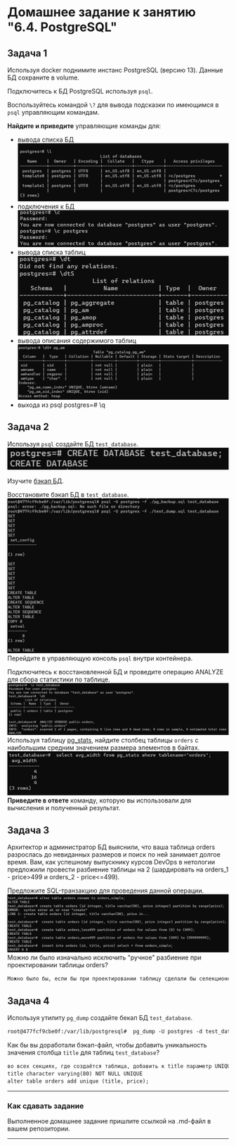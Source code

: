 # Домашнее задание к занятию "6.4. PostgreSQL"

## Задача 1

Используя docker поднимите инстанс PostgreSQL (версию 13). Данные БД сохраните в volume.

Подключитесь к БД PostgreSQL используя `psql`.

Воспользуйтесь командой `\?` для вывода подсказки по имеющимся в `psql` управляющим командам.

**Найдите и приведите** управляющие команды для:
- вывода списка БД
![img.png](img.png)
- подключения к БД
![img_1.png](img_1.png)
- вывода списка таблиц
![img_2.png](img_2.png)
- вывода описания содержимого таблиц
![img_3.png](img_3.png)
- выхода из psql
postgres=# \q
## Задача 2

Используя `psql` создайте БД `test_database`.
![img_4.png](img_4.png)

Изучите [бэкап БД](https://github.com/netology-code/virt-homeworks/tree/master/06-db-04-postgresql/test_data).

Восстановите бэкап БД в `test_database`.
![img_5.png](img_5.png)
Перейдите в управляющую консоль `psql` внутри контейнера.

Подключитесь к восстановленной БД и проведите операцию ANALYZE для сбора статистики по таблице.
![img_7.png](img_7.png)
Используя таблицу [pg_stats](https://postgrespro.ru/docs/postgresql/12/view-pg-stats), найдите столбец таблицы `orders` 
с наибольшим средним значением размера элементов в байтах.
![img_8.png](img_8.png)
**Приведите в ответе** команду, которую вы использовали для вычисления и полученный результат.

## Задача 3

Архитектор и администратор БД выяснили, что ваша таблица orders разрослась до невиданных размеров и
поиск по ней занимает долгое время. Вам, как успешному выпускнику курсов DevOps в нетологии предложили
провести разбиение таблицы на 2 (шардировать на orders_1 - price>499 и orders_2 - price<=499).

Предложите SQL-транзакцию для проведения данной операции.
![img_9.png](img_9.png)
Можно ли было изначально исключить "ручное" разбиение при проектировании таблицы orders?
```html
Можно было бы, если бы при проектировании таблицу сделали бы селекционной. 
```
## Задача 4

Используя утилиту `pg_dump` создайте бекап БД `test_database`.
```html
root@477fcf9cbe0f:/var/lib/postgresql#  pg_dump -U postgres -d test_database >test_database_dump.sql
```
Как бы вы доработали бэкап-файл, чтобы добавить уникальность значения столбца `title` для таблиц `test_database`?
```html
во всех секциях, где создаётся таблица, добавить к title параметр UNIQUE, 
title character varying(80) NOT NULL UNIQUE
alter table orders add unique (title, price);
```
---

### Как cдавать задание

Выполненное домашнее задание пришлите ссылкой на .md-файл в вашем репозитории.

---
